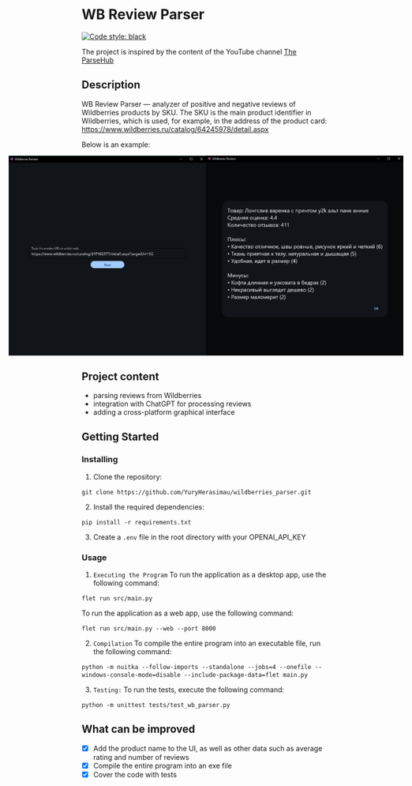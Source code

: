 # WB Review Parser
[![Code style: black](https://img.shields.io/badge/code%20style-black-000000.svg)](https://github.com/psf/black)

The project is inspired by the content of the YouTube channel [The ParseHub](https://www.youtube.com/@the_parse_hub)


## Description

WB Review Parser — analyzer of positive and negative reviews of Wildberries products by SKU. The SKU is the main product identifier in Wildberries, which is used, for example, in the address of the product card: https://www.wildberries.ru/catalog/64245978/detail.aspx

Below is an example:

<div style="display: flex; justify-content: center; align-items: center;">
    <img src="assets/Screenshot_1.png" width=400 alt="main-screen" />
    <img src="assets/Screenshot_2.png" width=400 alt="result-screen" />
</div>

## Project content

- parsing reviews from Wildberries
- integration with ChatGPT for processing reviews
- adding a cross-platform graphical interface

## Getting Started

### Installing

1. Clone the repository:
```
git clone https://github.com/YuryHerasimau/wildberries_parser.git
```
2. Install the required dependencies:
```
pip install -r requirements.txt
```
3. Сreate a `.env` file in the root directory with your OPENAI_API_KEY

### Usage
1. `Executing the Program`
To run the application as a desktop app, use the following command:
```
flet run src/main.py
```
To run the application as a web app, use the following command:
```
flet run src/main.py --web --port 8000
```
2. `Compilation`
To compile the entire program into an executable file, run the following command:
```
python -m nuitka --follow-imports --standalone --jobs=4 --onefile --windows-console-mode=disable --include-package-data=flet main.py
```
3. `Testing:`
To run the tests, execute the following command:
```
python -m unittest tests/test_wb_parser.py
```

## What can be improved
- [x] Add the product name to the UI, as well as other data such as average rating and number of reviews
- [x] Compile the entire program into an exe file
- [x] Cover the code with tests
